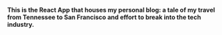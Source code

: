 **This is the React App that houses my personal blog: a tale of my travel from Tennessee to San Francisco and effort to break into the tech industry.**